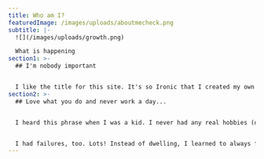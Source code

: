 ```yaml
---
title: Who am I?
featuredImage: /images/uploads/aboutmecheck.png
subtitle: |-
  ![](/images/uploads/growth.png)

  What is happening
section1: >-
  ## I'm nobody important


  I like the title for this site. It's so Ironic that I created my own business and have a career. I feel out of place sometimes, like I found a cheat code.
section2: >-
  ## Love what you do and never work a day...


  I heard this phrase when I was a kid. I never had any real hobbies (or what i would considered a hobby). After I finally took my future seriously, I just set goals and started seeing results.


  I had failures, too. Lots! Instead of dwelling, I learned to always find a lesson to learn, or treated the loss as part of the journey. Reading a bunch of books on "power" early on created a mind-set that made me take more risks.
---
```

